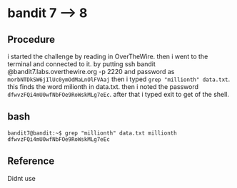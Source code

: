 # bandit 7 --> 8

## Procedure
i started the challenge by reading in OverTheWire.
then i went to the terminal and connected to it.
by putting ssh bandit @bandit7.labs.overthewire.org -p 2220 
and password as `morbNTDkSW6jIlUc0ymOdMaLnOlFVAaj`
then i typed `grep "millionth" data.txt`.
this finds the word milionth in data.txt.
then i noted the password `dfwvzFQi4mU0wfNbFOe9RoWskMLg7eEc`.
after that i typed exit to get of the shell.


## bash
`bandit7@bandit:~$ grep "millionth" data.txt
millionth       dfwvzFQi4mU0wfNbFOe9RoWskMLg7eEc`

## Reference
Didnt use
